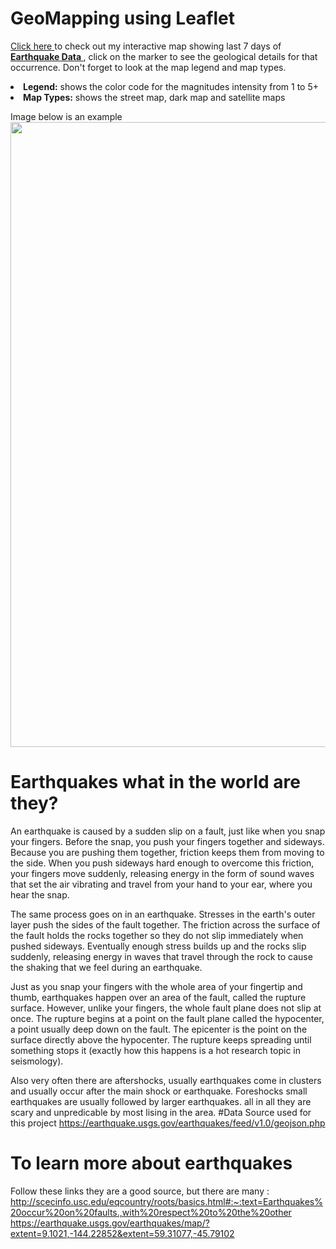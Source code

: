 # GeoMapping using Leaflet 
[Click here ](https://dsalisbury1141.github.io/GeoMapping-Earthquakes/)to check out my interactive map showing last 7 days of [<strong>Earthquake Data </strong>](https://dsalisbury1141.github.io/GeoMapping-Earthquakes/)</strong>, click on the marker to see the geological details for that  occurrence. Don't forget to look at the map legend and map types.
<li> <strong>Legend:</strong> shows the color code for the magnitudes intensity from 1 to 5+ </li>
<li> <strong>Map Types:</strong> shows the street map, dark map and satellite maps</li>


<a> Image below is an example</a>
<img align="center" src="https://github.com/dsalisbury1141/Leaflet-Challenge/blob/master/Images/Github%20post.PNG" width="1000">

# Earthquakes what in the world are they?
An earthquake is caused by a sudden slip on a fault, just like when you snap your fingers. Before the snap, you push your fingers together and sideways. Because you are pushing them together, friction keeps them from moving to the side. When you push sideways hard enough to overcome this friction, your fingers move suddenly, releasing energy in the form of sound waves that set the air vibrating and travel from your hand to your ear, where you hear the snap.

The same process goes on in an earthquake. Stresses in the earth's outer layer push the sides of the fault together. The friction across the surface of the fault holds the rocks together so they do not slip immediately when pushed sideways. Eventually enough stress builds up and the rocks slip suddenly, releasing energy in waves that travel through the rock to cause the shaking that we feel during an earthquake.

Just as you snap your fingers with the whole area of your fingertip and thumb, earthquakes happen over an area of the fault, called the rupture surface. However, unlike your fingers, the whole fault plane does not slip at once. The rupture begins at a point on the fault plane called the hypocenter, a point usually deep down on the fault. The epicenter is the point on the surface directly above the hypocenter. The rupture keeps spreading until something stops it (exactly how this happens is a hot research topic in seismology).

Also very often there are aftershocks, usually earthquakes come in clusters and usually occur after the main shock or earthquake. Foreshocks small earthquakes are usually followed by larger earthquakes.  all in all they are scary and unpredicable by most lising in the area. 
#Data Source used for this project https://earthquake.usgs.gov/earthquakes/feed/v1.0/geojson.php
# To learn more about earthquakes 
Follow these links they are a good source, but there are many : 
http://scecinfo.usc.edu/eqcountry/roots/basics.html#:~:text=Earthquakes%20occur%20on%20faults.,with%20respect%20to%20the%20other
https://earthquake.usgs.gov/earthquakes/map/?extent=9.1021,-144.22852&extent=59.31077,-45.79102
